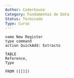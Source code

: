 ```yaml
---
Author: Coderhouse
Category: Fundamentos de Data
Status: Terminado
Type: Curso
---
```

```button
name New Register
type command
action QuickAdd: Extracto
```

```dataview
TABLE 
Reference, 
Type

FROM ([[]])
```





